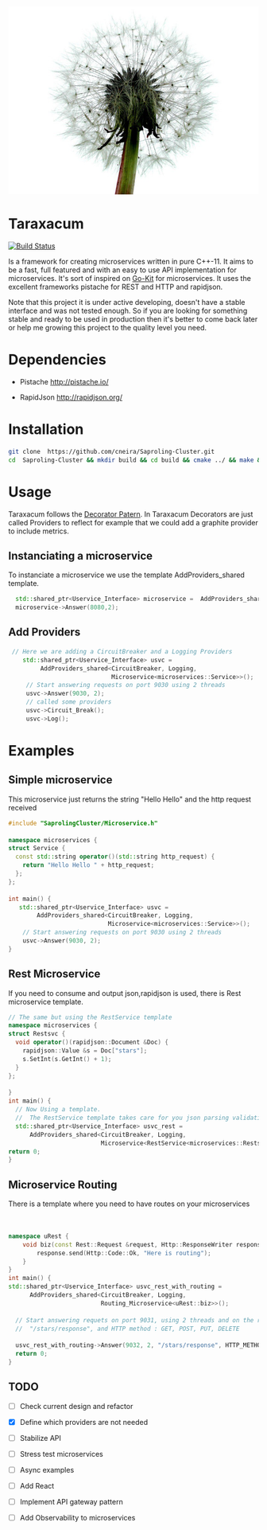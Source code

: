 ![](Taraxacum.jpg)

# Taraxacum
     
  [![Build Status](https://travis-ci.org/cneira/Saproling-Cluster.svg?branch=master)](https://travis-ci.org/cneira/Saproling-Cluster)   
     
Is a framework for creating microservices written in pure C++-11.
It aims to be a fast, full featured and with an easy to use API implementation for microservices.
It's sort of inspired on [Go-Kit](https://gokit.io/) for microservices. It uses the excellent frameworks pistache for REST and HTTP and rapidjson. 


Note that this project it is under active developing, doesn't have a stable interface and was not tested enough. So if you are looking for something stable and ready to be used in production then it's better to come back later or help me growing this project to the quality level you need.

# Dependencies

* Pistache http://pistache.io/

* RapidJson http://rapidjson.org/


# Installation
```bash
git clone  https://github.com/cneira/Saproling-Cluster.git
cd  Saproling-Cluster && mkdir build && cd build && cmake ../ && make && sudo make install
```

# Usage

Taraxacum follows the [Decorator Patern](https://en.wikipedia.org/wiki/Decorator_pattern).
In Taraxacum Decorators are just called Providers to reflect for example that we could add a graphite provider to include metrics.

## Instanciating a microservice
 To instanciate a microservice we use the template AddProviders_shared template.
 
 ```cpp
   std::shared_ptr<Uservice_Interface> microservice =  AddProviders_shared<Microservice<microservices::Service>>();
   microservice->Answer(8080,2);
 ```
## Add Providers
```cpp
 // Here we are adding a CircuitBreaker and a Logging Providers
    std::shared_ptr<Uservice_Interface> usvc =
         AddProviders_shared<CircuitBreaker, Logging,
                             Microservice<microservices::Service>>();
     // Start answering requests on port 9030 using 2 threads
     usvc->Answer(9030, 2);
     // called some providers
     usvc->Circuit_Break();
     usvc->Log();
```

# Examples

## Simple microservice
This microservice just returns the string "Hello Hello" and the  http request received 
```cpp
#include "SaprolingCluster/Microservice.h"

namespace microservices {
struct Service {
  const std::string operator()(std::string http_request) {
    return "Hello Hello " + http_request;
  };
};

int main() {
   std::shared_ptr<Uservice_Interface> usvc =
        AddProviders_shared<CircuitBreaker, Logging,
                            Microservice<microservices::Service>>();
    // Start answering requests on port 9030 using 2 threads
    usvc->Answer(9030, 2);
}
```

## Rest Microservice
If you need to consume and output json,rapidjson is used, there is Rest microservice template.

```cpp 
// The same but using the RestService template
namespace microservices {
struct Restsvc {
  void operator()(rapidjson::Document &Doc) {
    rapidjson::Value &s = Doc["stars"];
    s.SetInt(s.GetInt() + 1);
  }
};

}
int main() {
  // Now Using a template.
  //  The RestService template takes care for you json parsing validation.
  std::shared_ptr<Uservice_Interface> usvc_rest =
      AddProviders_shared<CircuitBreaker, Logging,
                          Microservice<RestService<microservices::Restsvc>>>();
return 0;                          
}
```
## Microservice Routing
There is a template where you need to have routes on your microservices
```cpp


namespace uRest {
    void biz(const Rest::Request &request, Http::ResponseWriter response) {
        response.send(Http::Code::Ok, "Here is routing");
    }
}
int main() {
std::shared_ptr<Uservice_Interface> usvc_rest_with_routing =
      AddProviders_shared<CircuitBreaker, Logging,
                          Routing_Microservice<uRest::biz>>();

  // Start answering requets on port 9031, using 2 threads and on the route
  //  "/stars/response", and HTTP method : GET, POST, PUT, DELETE

  usvc_rest_with_routing->Answer(9032, 2, "/stars/response", HTTP_METHOD::GET);
  return 0;
}
```

## TODO

  - [ ]  Check current design and refactor 
  - [X]  Define which providers are not needed 
  - [ ]  Stabilize API
  - [ ]  Stress test microservices
  - [ ]  Async examples
  - [ ]  Add React
  - [ ]  Implement API gateway pattern
  - [ ]  Add Observability to microservices
 
